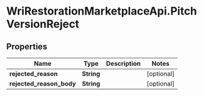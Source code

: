 # WriRestorationMarketplaceApi.PitchVersionReject

## Properties
Name | Type | Description | Notes
------------ | ------------- | ------------- | -------------
**rejected_reason** | **String** |  | [optional] 
**rejected_reason_body** | **String** |  | [optional] 


